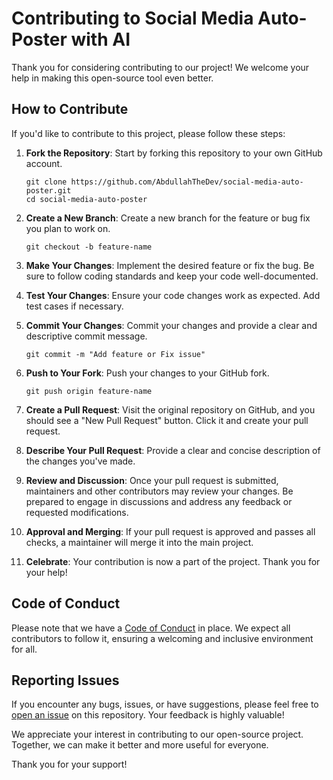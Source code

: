# Contributing to Social Media Auto-Poster with AI

Thank you for considering contributing to our project! We welcome your help in making this open-source tool even better.

## How to Contribute

If you'd like to contribute to this project, please follow these steps:

1. **Fork the Repository**: Start by forking this repository to your own GitHub account.

    ```
    git clone https://github.com/AbdullahTheDev/social-media-auto-poster.git
    cd social-media-auto-poster
    ```

2. **Create a New Branch**: Create a new branch for the feature or bug fix you plan to work on.

    ```
    git checkout -b feature-name
    ```

3. **Make Your Changes**: Implement the desired feature or fix the bug. Be sure to follow coding standards and keep your code well-documented.

4. **Test Your Changes**: Ensure your code changes work as expected. Add test cases if necessary.

5. **Commit Your Changes**: Commit your changes and provide a clear and descriptive commit message.

    ```
    git commit -m "Add feature or Fix issue"
    ```

6. **Push to Your Fork**: Push your changes to your GitHub fork.

    ```
    git push origin feature-name
    ```

7. **Create a Pull Request**: Visit the original repository on GitHub, and you should see a "New Pull Request" button. Click it and create your pull request.

8. **Describe Your Pull Request**: Provide a clear and concise description of the changes you've made.

9. **Review and Discussion**: Once your pull request is submitted, maintainers and other contributors may review your changes. Be prepared to engage in discussions and address any feedback or requested modifications.

10. **Approval and Merging**: If your pull request is approved and passes all checks, a maintainer will merge it into the main project. 

11. **Celebrate**: Your contribution is now a part of the project. Thank you for your help!

## Code of Conduct

Please note that we have a [Code of Conduct](CODE_OF_CONDUCT.md) in place. We expect all contributors to follow it, ensuring a welcoming and inclusive environment for all.

## Reporting Issues

If you encounter any bugs, issues, or have suggestions, please feel free to [open an issue](https://github.com/AbdullahTheDev/MetaPostCreate/issues) on this repository. Your feedback is highly valuable!

We appreciate your interest in contributing to our open-source project. Together, we can make it better and more useful for everyone.

Thank you for your support!
